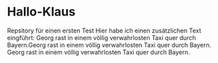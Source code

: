 # Hallo-Klaus
Repsitory für einen ersten Test
    Hier habe ich einen zusätzlichen Text eingführt: 
    Georg rast in einem völlig verwahrlosten Taxi quer durch Bayern.Georg rast in einem völlig verwahrlosten Taxi quer durch Bayern.
    Georg rast in einem völlig verwahrlosten Taxi quer durch Bayern.
